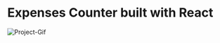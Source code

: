 # Expenses Counter built with React

<img src="https://github.com/AliAbukahil/react-complete-guide/blob/master/src/img/ezgif.com-gif-maker.gif" alt="Project-Gif" >
